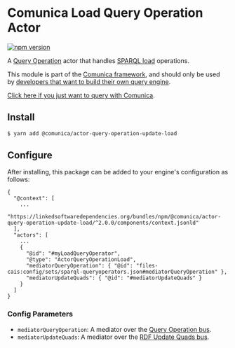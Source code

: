 # Comunica Load Query Operation Actor

[![npm version](https://badge.fury.io/js/%40comunica%2Factor-query-operation-update-load.svg)](https://www.npmjs.com/package/@comunica/actor-query-operation-update-load)

A [Query Operation](https://github.com/comunica/comunica/tree/master/packages/bus-query-operation) actor that handles
[SPARQL load](https://www.w3.org/TR/sparql11-update/#load) operations.

This module is part of the [Comunica framework](https://github.com/comunica/comunica),
and should only be used by [developers that want to build their own query engine](https://comunica.dev/docs/modify/).

[Click here if you just want to query with Comunica](https://comunica.dev/docs/query/).

## Install

```bash
$ yarn add @comunica/actor-query-operation-update-load
```

## Configure

After installing, this package can be added to your engine's configuration as follows:
```text
{
  "@context": [
    ...
    "https://linkedsoftwaredependencies.org/bundles/npm/@comunica/actor-query-operation-update-load/^2.0.0/components/context.jsonld"  
  ],
  "actors": [
    ...
    {
      "@id": "#myLoadQueryOperator",
      "@type": "ActorQueryOperationLoad",
      "mediatorQueryOperation": { "@id": "files-cais:config/sets/sparql-queryoperators.json#mediatorQueryOperation" },
      "mediatorUpdateQuads": { "@id": "#mediatorUpdateQuads" }
    }
  ]
}
```

### Config Parameters

* `mediatorQueryOperation`: A mediator over the [Query Operation bus](https://github.com/comunica/comunica/tree/master/packages/bus-query-operation).
* `mediatorUpdateQuads`: A mediator over the [RDF Update Quads bus](https://github.com/comunica/comunica/tree/master/packages/bus-rdf-update-quads).
